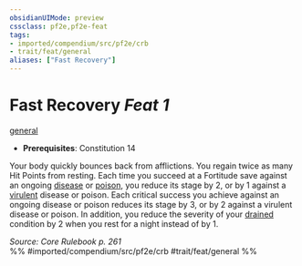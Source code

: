 ```yaml
---
obsidianUIMode: preview
cssclass: pf2e,pf2e-feat
tags:
- imported/compendium/src/pf2e/crb
- trait/feat/general
aliases: ["Fast Recovery"]
---
```

# Fast Recovery  *Feat 1*  
[general](general.md)  

- **Prerequisites**: Constitution 14

Your body quickly bounces back from afflictions. You regain twice as many Hit Points from resting. Each time you succeed at a Fortitude save against an ongoing [disease](rules/traits/disease.md) or [poison](rules/traits/poison.md), you reduce its stage by 2, or by 1 against a [virulent](virulent.md) disease or poison. Each critical success you achieve against an ongoing disease or poison reduces its stage by 3, or by 2 against a virulent disease or poison. In addition, you reduce the severity of your [drained](conditions.md#Drained) condition by 2 when you rest for a night instead of by 1.

*Source: Core Rulebook p. 261*  
%% #imported/compendium/src/pf2e/crb #trait/feat/general %%